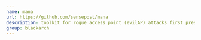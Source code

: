 ```yaml
---
name: mana
url: https://github.com/sensepost/mana
description: toolkit for rogue access point (evilAP) attacks first presented at Defcon 22. URL : https://github.com/sensepost/mana Groups : blackarch blackarch-wireless
group: blackarch
---
```

